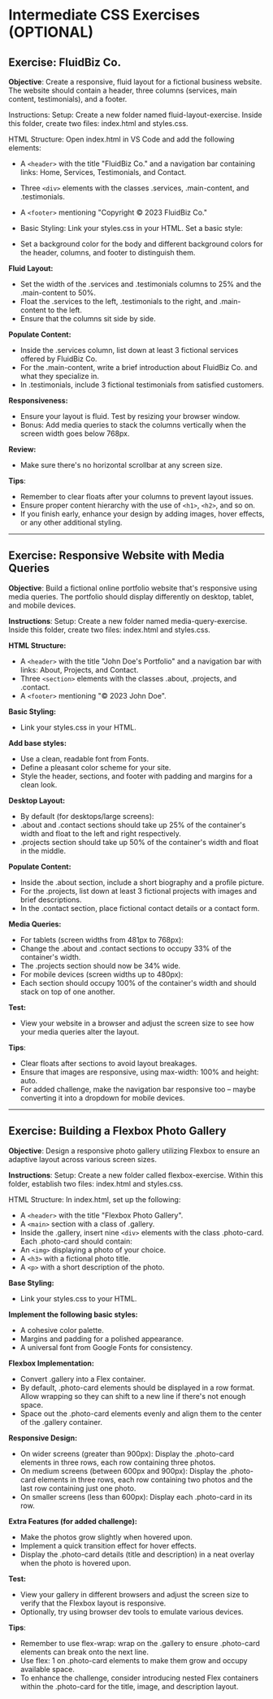 # Intermediate CSS Exercises (OPTIONAL)

## Exercise: FluidBiz Co. 
**Objective**: Create a responsive, fluid layout for a fictional business website. The website should contain a header, three columns (services, main content, testimonials), and a footer.

Instructions:
Setup: Create a new folder named fluid-layout-exercise. Inside this folder, create two files: index.html and styles.css.

HTML Structure: Open index.html in VS Code and add the following elements:

- A `<header>` with the title "FluidBiz Co." and a navigation bar containing links: Home, Services, Testimonials, and Contact.
- Three `<div>` elements with the classes .services, .main-content, and .testimonials.
- A `<footer>` mentioning "Copyright © 2023 FluidBiz Co."
- Basic Styling: Link your styles.css in your HTML. Set a basic style:

- Set a background color for the body and different background colors for the header, columns, and footer to distinguish them.

**Fluid Layout:**

- Set the width of the .services and .testimonials columns to 25% and the .main-content to 50%.
- Float the .services to the left, .testimonials to the right, and .main-content to the left.
- Ensure that the columns sit side by side.

**Populate Content:**

- Inside the .services column, list down at least 3 fictional services offered by FluidBiz Co.
- For the .main-content, write a brief introduction about FluidBiz Co. and what they specialize in.
- In .testimonials, include 3 fictional testimonials from satisfied customers.

**Responsiveness:**

- Ensure your layout is fluid. Test by resizing your browser window.
- Bonus: Add media queries to stack the columns vertically when the screen width goes below 768px.

**Review:**

- Make sure there's no horizontal scrollbar at any screen size.

**Tips**:
- Remember to clear floats after your columns to prevent layout issues.
- Ensure proper content hierarchy with the use of `<h1>`, `<h2>`, and so on.
- If you finish early, enhance your design by adding images, hover effects, or any other additional styling.


---

## Exercise: Responsive Website with Media Queries
**Objective**: Build a fictional online portfolio website that's responsive using media queries. The portfolio should display differently on desktop, tablet, and mobile devices.

**Instructions**:
Setup: Create a new folder named media-query-exercise. Inside this folder, create two files: index.html and styles.css.

**HTML Structure:**

- A `<header>` with the title "John Doe's Portfolio" and a navigation bar with links: About, Projects, and Contact.
- Three `<section>` elements with the classes .about, .projects, and .contact.
- A `<footer>` mentioning "© 2023 John Doe".

**Basic Styling:**

- Link your styles.css in your HTML. 

**Add base styles:**

- Use a clean, readable font from Fonts.
- Define a pleasant color scheme for your site.
- Style the header, sections, and footer with padding and margins for a clean look.

**Desktop Layout:**

- By default (for desktops/large screens):
- .about and .contact sections should take up 25% of the container's width and float to the left and right respectively.
- .projects section should take up 50% of the container's width and float in the middle.

**Populate Content:**

- Inside the .about section, include a short biography and a profile picture.
- For the .projects, list down at least 3 fictional projects with images and brief descriptions.
- In the .contact section, place fictional contact details or a contact form.

**Media Queries:**

- For tablets (screen widths from 481px to 768px):
- Change the .about and .contact sections to occupy 33% of the container's width.
- The .projects section should now be 34% wide.
- For mobile devices (screen widths up to 480px):
- Each section should occupy 100% of the container's width and should stack on top of one another.

**Test:**

- View your website in a browser and adjust the screen size to see how your media queries alter the layout.

**Tips**:
- Clear floats after sections to avoid layout breakages.
- Ensure that images are responsive, using max-width: 100% and height: auto.
- For added challenge, make the navigation bar responsive too – maybe converting it into a dropdown for mobile devices.

---

## Exercise: Building a Flexbox Photo Gallery
**Objective**: Design a responsive photo gallery utilizing Flexbox to ensure an adaptive layout across various screen sizes.

**Instructions**:
Setup: Create a new folder called flexbox-exercise. Within this folder, establish two files: index.html and styles.css.

HTML Structure: In index.html, set up the following:

- A `<header>` with the title "Flexbox Photo Gallery".
- A `<main>` section with a class of .gallery.
- Inside the .gallery, insert nine `<div>` elements with the class .photo-card. Each .photo-card should contain:
- An `<img>` displaying a photo of your choice.
- A `<h3>` with a fictional photo title.
- A `<p>` with a short description of the photo.

**Base Styling:**
 - Link your styles.css to your HTML. 

**Implement the following basic styles:**

- A cohesive color palette.
- Margins and padding for a polished appearance.
- A universal font from Google Fonts for consistency.
  
**Flexbox Implementation:**

- Convert .gallery into a Flex container.
- By default, .photo-card elements should be displayed in a row format. Allow wrapping so they can shift to a new line if there's not enough space.
- Space out the .photo-card elements evenly and align them to the center of the .gallery container.

**Responsive Design:**

- On wider screens (greater than 900px): Display the .photo-card elements in three rows, each row containing three photos.
- On medium screens (between 600px and 900px): Display the .photo-card elements in three rows, each row containing two photos and the last row containing just one photo.
- On smaller screens (less than 600px): Display each .photo-card in its row.

**Extra Features (for added challenge):**

- Make the photos grow slightly when hovered upon.
- Implement a quick transition effect for hover effects.
- Display the .photo-card details (title and description) in a neat overlay when the photo is hovered upon.

**Test:**

- View your gallery in different browsers and adjust the screen size to verify that the Flexbox layout is responsive.
- Optionally, try using browser dev tools to emulate various devices.

**Tips**:
- Remember to use flex-wrap: wrap on the .gallery to ensure .photo-card elements can break onto the next line.
- Use flex: 1 on .photo-card elements to make them grow and occupy available space.
- To enhance the challenge, consider introducing nested Flex containers within the .photo-card for the title, image, and description layout.